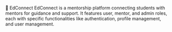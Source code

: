 🚀 EdConnect
EdConnect is a mentorship platform connecting students with mentors for guidance and support. It features user, mentor, and admin roles, each with specific functionalities like authentication, profile management, and user management.